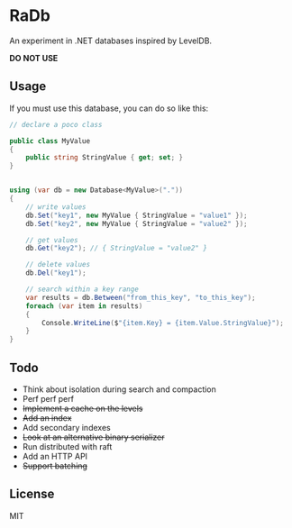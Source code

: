 # RaDb

An experiment in .NET databases inspired by LevelDB.

__DO NOT USE__

## Usage

If you must use this database, you can do so like this:

```c#
// declare a poco class

public class MyValue
{
	public string StringValue { get; set; }
}


using (var db = new Database<MyValue>("."))
{
	// write values
	db.Set("key1", new MyValue { StringValue = "value1" });
	db.Set("key2", new MyValue { StringValue = "value2" });

	// get values
	db.Get("key2"); // { StringValue = "value2" }

	// delete values
	db.Del("key1");

	// search within a key range
	var results = db.Between("from_this_key", "to_this_key");
	foreach (var item in results)
	{
		Console.WriteLine($"{item.Key} = {item.Value.StringValue}");
	}
}

```

## Todo

* Think about isolation during search and compaction
* Perf perf perf
* ~~Implement a cache on the levels~~
* ~~Add an index~~
* Add secondary indexes
* ~~Look at an alternative binary serializer~~
* Run distributed with raft
* Add an HTTP API
* ~~Support batching~~

## License

MIT
